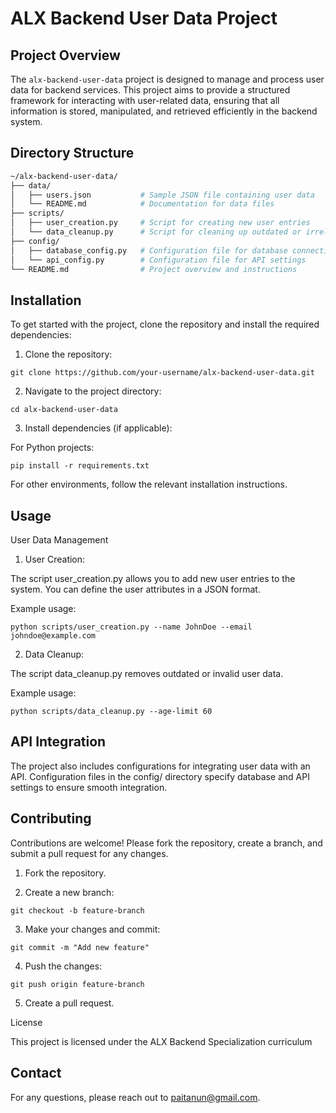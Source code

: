 # ALX Backend User Data Project

## Project Overview

The `alx-backend-user-data` project is designed to manage and process user data for backend services. This project aims to provide a structured framework for interacting with user-related data, ensuring that all information is stored, manipulated, and retrieved efficiently in the backend system.

## Directory Structure

```bash
~/alx-backend-user-data/
├── data/
│   ├── users.json           # Sample JSON file containing user data
│   └── README.md            # Documentation for data files
├── scripts/
│   ├── user_creation.py     # Script for creating new user entries
│   └── data_cleanup.py      # Script for cleaning up outdated or irrelevant data
├── config/
│   ├── database_config.py   # Configuration file for database connection
│   └── api_config.py        # Configuration file for API settings
└── README.md                # Project overview and instructions
```
## Installation

To get started with the project, clone the repository and install the required dependencies:

1. Clone the repository:
```
git clone https://github.com/your-username/alx-backend-user-data.git
```

2. Navigate to the project directory:
```
cd alx-backend-user-data
```

3. Install dependencies (if applicable):

For Python projects:
```
pip install -r requirements.txt
```
For other environments, follow the relevant installation instructions.

## Usage

User Data Management

1. User Creation:

The script user_creation.py allows you to add new user entries to the system. You can define the user attributes in a JSON format.

Example usage:
```
python scripts/user_creation.py --name JohnDoe --email johndoe@example.com
```

2. Data Cleanup:

The script data_cleanup.py removes outdated or invalid user data.

Example usage:
```
python scripts/data_cleanup.py --age-limit 60
```

## API Integration

The project also includes configurations for integrating user data with an API. Configuration files in the config/ directory specify database and API settings to ensure smooth integration.

## Contributing

Contributions are welcome! Please fork the repository, create a branch, and submit a pull request for any changes.

1. Fork the repository.


2. Create a new branch:
```
git checkout -b feature-branch
```

3. Make your changes and commit:
```
git commit -m "Add new feature"
```

4. Push the changes:
```
git push origin feature-branch
```

5. Create a pull request.

License

This project is licensed under the ALX Backend Specialization curriculum

## Contact
For any questions, please reach out to paitanun@gmail.com.
